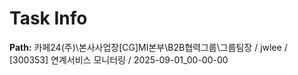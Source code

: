 # Task Info

**Path:** 카페24(주)\본사사업장\[CG]MI본부\B2B협력그룹\그룹팀장 / jwlee / [300353] 연계서비스 모니터링 / 2025-09-01_00-00-00

